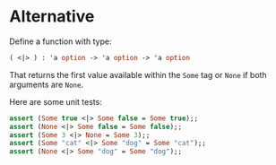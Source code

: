 # Alternative

Define a function with type:

```ocaml
( <|> ) : 'a option -> 'a option -> 'a option
```

That returns the first value available within the `Some` tag or `None` if both arguments are `None`.

Here are some unit tests:

```ocaml
assert (Some true <|> Some false = Some true);;
assert (None <|> Some false = Some false);;
assert (Some 3 <|> None = Some 3);;
assert (Some "cat" <|> Some "dog" = Some "cat");;
assert (None <|> Some "dog" = Some "dog");;
```
